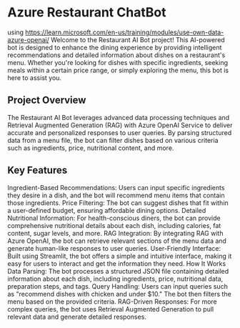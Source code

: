 # Azure Restaurant ChatBot

using https://learn.microsoft.com/en-us/training/modules/use-own-data-azure-openai/
Welcome to the Restaurant AI Bot project! This AI-powered bot is designed to enhance the dining experience by providing intelligent recommendations and detailed information about dishes on a restaurant's menu. Whether you're looking for dishes with specific ingredients, seeking meals within a certain price range, or simply exploring the menu, this bot is here to assist you.

## Project Overview
The Restaurant AI Bot leverages advanced data processing techniques and Retrieval Augmented Generation (RAG) with Azure OpenAI Service to deliver accurate and personalized responses to user queries. By parsing structured data from a menu file, the bot can filter dishes based on various criteria such as ingredients, price, nutritional content, and more.

## Key Features
Ingredient-Based Recommendations: Users can input specific ingredients they desire in a dish, and the bot will recommend menu items that contain those ingredients.
Price Filtering: The bot can suggest dishes that fit within a user-defined budget, ensuring affordable dining options.
Detailed Nutritional Information: For health-conscious diners, the bot can provide comprehensive nutritional details about each dish, including calories, fat content, sugar levels, and more.
RAG Integration: By integrating RAG with Azure OpenAI, the bot can retrieve relevant sections of the menu data and generate human-like responses to user queries.
User-Friendly Interface: Built using Streamlit, the bot offers a simple and intuitive interface, making it easy for users to interact and get the information they need.
How It Works
Data Parsing: The bot processes a structured JSON file containing detailed information about each dish, including ingredients, price, nutritional data, preparation steps, and tags.
Query Handling: Users can input queries such as "recommend dishes with chicken and under $10." The bot then filters the menu based on the provided criteria.
RAG-Driven Responses: For more complex queries, the bot uses Retrieval Augmented Generation to pull relevant data and generate detailed responses.